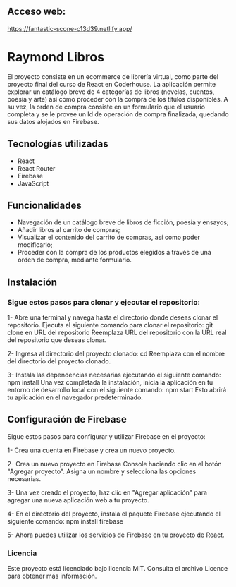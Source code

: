 ## Acceso web:
https://fantastic-scone-c13d39.netlify.app/

# Raymond Libros
El proyecto consiste en un ecommerce de librería virtual, como parte del proyecto final del curso de React en Coderhouse. La aplicación permite explorar un catálogo breve de 4 categorías de libros (novelas, cuentos, poesía y arte) así como proceder con la compra de los títulos disponibles. A su vez, la orden de compra consiste en un formulario que el usuario completa y se le provee un Id de operación de compra finalizada, quedando sus datos alojados en Firebase.

## Tecnologías utilizadas
- React
- React Router
- Firebase
- JavaScript

## Funcionalidades
- Navegación de un catálogo breve de libros de ficción, poesía y ensayos;
- Añadir libros al carrito de compras;
- Visualizar el contenido del carrito de compras, así como poder modificarlo;
- Proceder con la compra de los productos elegidos a través de una orden de compra, mediante formulario.

## Instalación

### Sigue estos pasos para clonar y ejecutar el repositorio:

1- Abre una terminal y navega hasta el directorio donde deseas clonar el repositorio. 
   Ejecuta el siguiente comando para clonar el repositorio:
   git clone en URL del repositorio
   Reemplaza URL del repositorio con la URL real del repositorio que deseas clonar.

2- Ingresa al directorio del proyecto clonado:
   cd <nombre del directorio del proyecto>
   Reemplaza <nombre del directorio del proyecto> con el nombre del directorio del proyecto clonado.

3- Instala las dependencias necesarias ejecutando el siguiente comando:
   npm install
   Una vez completada la instalación, inicia la aplicación en tu entorno de desarrollo local con el   siguiente comando: npm start
   Esto abrirá tu aplicación en el navegador predeterminado.

## Configuración de Firebase
 Sigue estos pasos para configurar y utilizar Firebase en el proyecto:

 1- Crea una cuenta en Firebase y crea un nuevo proyecto.

 2- Crea un nuevo proyecto en Firebase Console haciendo clic en el botón "Agregar proyecto". Asigna un nombre y selecciona las opciones necesarias.

 3- Una vez creado el proyecto, haz clic en "Agregar aplicación" para agregar una nueva aplicación web a tu proyecto.

 4- En el directorio del proyecto, instala el paquete Firebase ejecutando el siguiente comando:
    npm install firebase
    
 5- Ahora puedes utilizar los servicios de Firebase en tu proyecto de React.

 ### Licencia
 Este proyecto está licenciado bajo licencia MIT. Consulta el archivo Licence para obtener más información.